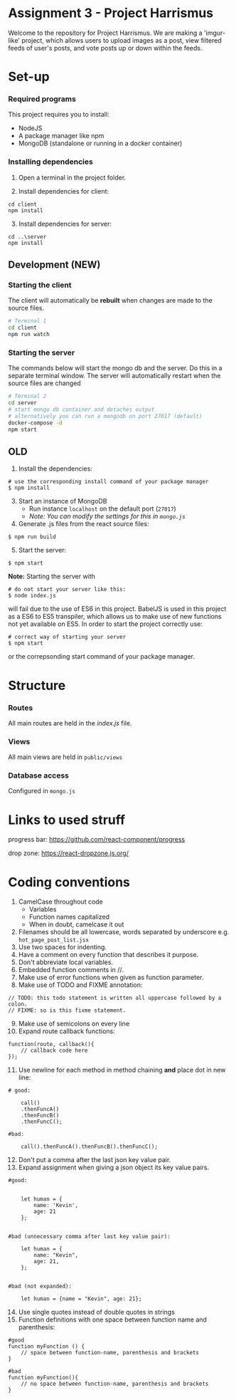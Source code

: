 # Assignment 3 - Project Harrismus

Welcome to the repository for Project Harrismus. We are making a 'imgur-like' project,
which allows users to upload images as a post, view filtered feeds of user's posts,
and vote posts up or down within the feeds.

# Set-up
### Required programs
This project requires you to install:
- NodeJS
- A package manager like npm
- MongoDB (standalone or running in a docker container)

### Installing dependencies
1. Open a terminal in the project folder.

2. Install dependencies for client:
```
cd client
npm install
```

3. Install dependencies for server:
```
cd ..\server
npm install
```

## Development (NEW)
### Starting the client
The client will automatically be **rebuilt** when changes are made to the source files.

```bash
# Terminal 1
cd client
npm run watch
```

### Starting the server
The commands below will start the mongo db and the server.
Do this in a separate terminal window.
The server will automatically restart when the source files are changed
```bash
# Terminal 2
cd server
# start mongo db container and detaches output
# alternatively you can run a mongodb on port 27017 (default)
docker-compose -d
npm start
```

## OLD
1. Install the dependencies:
```
# use the corresponding install command of your package manager
$ npm install
```
3. Start an instance of MongoDB
    - Run instance `localhost` on the default port (`27017`)
    - *Note: You can modify the settings for this in `mongo.js`*
4. Generate .js files from the react source files:
```
$ npm run build
```
5. Start the server:
```
$ npm start
```

**Note:** Starting the server with
```
# do not start your server like this:
$ node index.js

```
will fail due to the use of ES6 in this project. BabelJS is used in this project as a
ES6 to ES5 transpiler, which allows us to make use of new functions not yet available on
ES5. In order to start the project correctly use:
```
# correct way of starting your server
$ npm start
```
or the correpsonding start command of your package manager.

# Structure

### Routes
All main routes are held in the *index.js* file.

### Views
All main views are held in `public/views`

### Database access
Configured in `mongo.js`

# Links to used struff
progress bar:
https://github.com/react-component/progress

drop zone:
https://react-dropzone.js.org/

# Coding conventions
1. CamelCase throughout code
    - Variables
    - Function names capitalized
    - When in doubt, camelcase it out
2. Filenames should be all lowercase, words separated by underscore
  e.g. `hot_page_post_list.jsx`
3. Use two spaces for indenting.
4. Have a comment on every function that describes it purpose.
5. Don't abbreviate local variables.
6. Embedded function comments in //.
7. Make use of error functions when given as function parameter.
8. Make use of TODO and FIXME annotation:
```
// TODO: this todo statement is written all uppercase followed by a colon.
// FIXME: so is this fixme statement.
```
9. Make use of semicolons on every line
10. Expand route callback functions:
```
function(route, callback(){
    // callback code here
});
```

11. Use newline for each method in method chaining **and** place dot in new line:
```
# good:

    call()
    .thenFuncA()
    .thenFuncB()
    .thenFuncC();

#bad:

    call().thenFuncA().thenFuncB().thenFuncC();
```
12. Don't put a comma after the last json key value pair.
13. Expand assignment when giving a json object its key value pairs.
```
#good:


    let human = {
        name: 'Kevin',
        age: 21
    };


#bad (unnecessary comma after last key value pair):

    let human = {
        name: "Kevin",
        age: 21,
    };


#bad (not expanded):

    let human = {name = "Kevin", age: 21};
```

14. Use single quotes instead of double quotes in strings
15. Function definitions with one space between function name and parenthesis:
```
#good
function myFunction () {
    // space between function-name, parenthesis and brackets
}

#bad
function myFunction(){
    // no space between function-name, parenthesis and brackets
}
```
